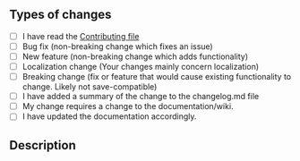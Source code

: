 <!--- Take the time to look at the right-hand column and fill in the relevant information (Reviewers, Labels, Project, Linked issues...).  -->

## Types of changes
<!--- What types of changes does your code introduce? Replace the space by an `x` in all the boxes that apply: -->
- [ ] I have read the [Contributing file](https://github.com/cherisong/Carnalitas/blob/development/CONTRIBUTING.md)
- [ ] Bug fix (non-breaking change which fixes an issue)
- [ ] New feature (non-breaking change which adds functionality)
- [ ] Localization change (Your changes mainly concern localization)
- [ ] Breaking change (fix or feature that would cause existing functionality to change. Likely not save-compatible)
- [ ] I have added a summary of the change to the changelog.md file
- [ ] My change requires a change to the documentation/wiki.
- [ ] I have updated the documentation accordingly.

## Description
<!--- Describe or list the changes you made -->
